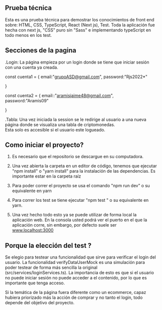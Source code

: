 ## Prueba técnica  
Esta es una prueba técnica para demostrar los conocimientos de front end sobre: HTML, CSS, TypeScript, React (Next js), Test. 
Toda la aplicación fue hecha con next js, "CSS" puro sin "Sass" e implementando typeScript en todo menos en los test. 

  

## Secciones de la pagina 
.Login: La página empieza por un login donde se tiene que iniciar sesión con una cuenta ya creada. 

const cuenta1 = { 
email:"grupoASD@gmail.com", 
password:"Rjs2022*" 

} 

const cuenta2 = { 
email::"aramisjaime48@gmail.com", 
password:"Aramis09" 

} 

.Tabla: Una vez iniciada la session se le redirige al usuario a una nueva página donde se visualiza una tabla de criptomonedas.  
Esta solo es accesible si el usuario este logueado. 

  
## Como iniciar el proyecto? 
1) Es necesario que el repositorio se descargue en su computadora. 

2) Una vez abierta la carpeta en un editor de código, tenemos que ejecutar "npm install" o "yarn install" para la instalación de las dependencias. Es importante estar en la carpeta raíz 

3) Para poder correr el proyecto se usa el comando "npm run dev" o su equivalente en yarn 

4) Para correr los test se tiene ejecutar "npm test " o su equivalente en yarn. 

5) Una vez hecho todo esto ya se puede utilizar de forma local la aplicación web. En la consola usted podrá ver el puerto en el que la aplicación corre, sin embargo, por defecto suele ser www.localhost:3000 

## Porque la elección del test ?  
Se elegio para testear una funcionalidad que sirve para verificar el login del usuario. La funcionalidad verifyDataUserMock es una simulación para poder testear de forma más sencilla la original (src/services/loginServices.ts). La importancia de esto es que si el usuario no puede iniciar sesión no puede acceder a el contenido, por lo que es importante que tenga acceso.  

Si la temática de la página fuera diferente como un ecommerce, capaz hubiera priorizado más la acción de comprar y no tanto el login, todo depende del objetivo del proyecto. 
